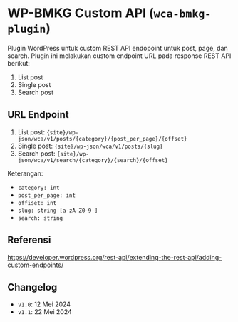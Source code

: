 # WP-BMKG Custom API (`wca-bmkg-plugin`)
Plugin WordPress untuk custom REST API endopoint untuk post, page, dan search. Plugin ini melakukan custom endpoint URL pada response REST API berikut:
1. List post
2. Single post
3. Search post

## URL Endpoint
1. List post: `{site}/wp-json/wca/v1/posts/{category}/{post_per_page}/{offset}`
2. Single post: `{site}/wp-json/wca/v1/posts/{slug}`
3. Search post: `{site}/wp-json/wca/v1/search/{category}/{search}/{offset}`

Keterangan:
- `category: int`
- `post_per_page: int`
- `offiset: int`
- `slug: string [a-zA-Z0-9-]`
- `search: string`

## Referensi
https://developer.wordpress.org/rest-api/extending-the-rest-api/adding-custom-endpoints/

## Changelog
- `v1.0`: 12 Mei 2024
- `v1.1`: 22 Mei 2024
